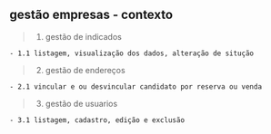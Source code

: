 ## gestão empresas - contexto

> 1. gestão de indicados

    - 1.1 listagem, visualização dos dados, alteração de situção

> 2. gestão de endereços

    - 2.1 vincular e ou desvincular candidato por reserva ou venda

> 3. gestão de usuarios

    - 3.1 listagem, cadastro, edição e exclusão
